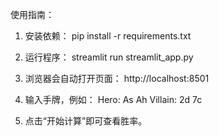 使用指南：

1. 安装依赖：
   pip install -r requirements.txt

2. 运行程序：
   streamlit run streamlit_app.py

3. 浏览器会自动打开页面：
   http://localhost:8501

4. 输入手牌，例如：
   Hero: As Ah
   Villain: 2d 7c

5. 点击“开始计算”即可查看胜率。
